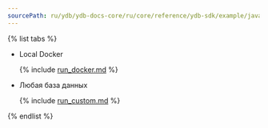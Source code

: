 ```yaml
---
sourcePath: ru/ydb/ydb-docs-core/ru/core/reference/ydb-sdk/example/java/_includes/run_options.md
---
```

{% list tabs %}

- Local Docker

  {% include [run_docker.md](run_docker.md) %}

- Любая база данных

  {% include [run_custom.md](run_custom.md) %}

{% endlist %}
